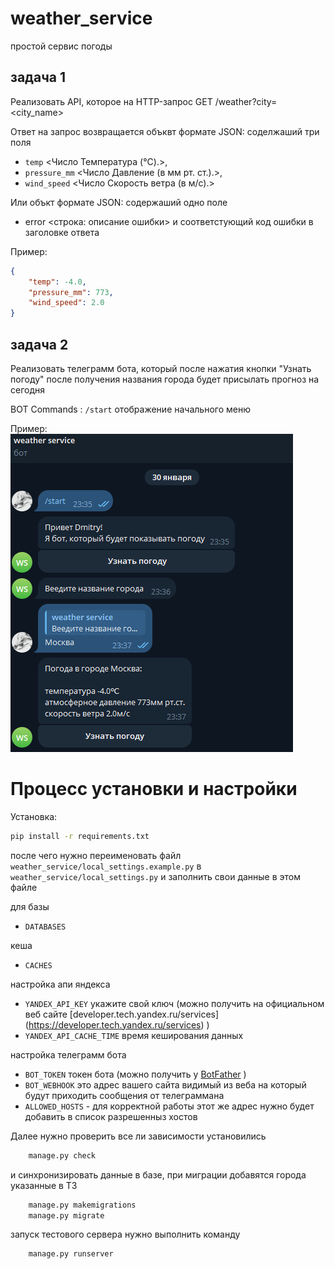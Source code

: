 # weather_service

простой сервис погоды


## задача 1 

Реализовать API, которое на HTTP-запрос GET /weather?city=<city_name>


Ответ на запрос возвращается объквт формате JSON:
соделжаший три поля 
- `temp` <Число Температура (°C).>, 
- `pressure_mm` <Число   Давление (в мм рт. ст.).>, 
- `wind_speed` <Число Скорость ветра (в м/с).>

Или объкт формате JSON:
содержаший одно поле 
- error <строка: описание ошибки>
и соответстующий код ошибки в заголовке ответа


Пример:
```json
{
    "temp": -4.0, 
    "pressure_mm": 773, 
    "wind_speed": 2.0
}
```


## задача 2

Реализовать телеграмм бота, который после нажатия кнопки "Узнать погоду"
после получения названия города будет присылать прогноз на сегодня

BOT Commands : `/start` отображение начального меню

Пример:
<img src="https://raw.githubusercontent.com/Dimasbka/weather_service/main/bot_screenshot.png" alt="пример окна бота"/>



# Процесс установки и настройки

Установка:
```bash
pip install -r requirements.txt
```

после чего нужно переименовать файл `weather_service/local_settings.example.py` 
в `weather_service/local_settings.py` и заполнить свои данные в этом файле 



для базы
- `DATABASES`

кеша
- `CACHES`

настройка апи яндекса
- `YANDEX_API_KEY` укажите свой ключ (можно получить на официальном веб сайте [developer.tech.yandex.ru/services] (https://developer.tech.yandex.ru/services) )
- `YANDEX_API_CACHE_TIME` время кеширования данных 

настройка телеграмм бота 
- `BOT_TOKEN` токен бота (можно получить у [BotFather](https://botostore.com/c/botfather/) )
- `BOT_WEBHOOK` это адрес вашего сайта видимый из веба на который будут приходить сообщения от телеграммана 
- `ALLOWED_HOSTS` - для корректной работы этот же адрес нужно будет добавить в список разрешенныз хостов


Далее нужно  проверить все ли зависимости установились  
```bash
    manage.py check
```
и синхронизировать данные в базе, при миграции добавятся города указанные в ТЗ
```bash
    manage.py makemigrations
    manage.py migrate
```

запуск тестового сервера нужно выполнить команду 
```bash
    manage.py runserver
```


